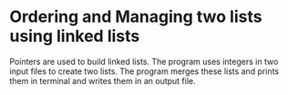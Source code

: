 # Ordering and Managing two lists using linked lists

Pointers are used to build linked lists. The program uses integers in two input files to create two lists. The program merges these lists and prints them in terminal and writes them in an output file.

